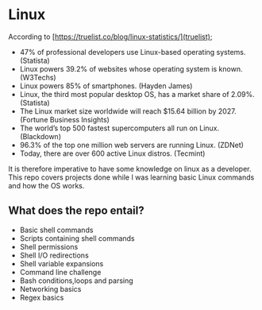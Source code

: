 # Linux

According to [https://truelist.co/blog/linux-statistics/](truelist);

* 47% of professional developers use Linux-based operating systems. (Statista)
* Linux powers 39.2% of websites whose operating system is known. (W3Techs)
* Linux powers 85% of smartphones. (Hayden James)
* Linux, the third most popular desktop OS, has a market share of 2.09%. (Statista)
* The Linux market size worldwide will reach $15.64 billion by 2027. (Fortune Business Insights)
* The world’s top 500 fastest supercomputers all run on Linux. (Blackdown)
* 96.3% of the top one million web servers are running Linux. (ZDNet)
* Today, there are over 600 active Linux distros. (Tecmint)

It is therefore imperative to have some knowledge on linux as a developer.  
This repo covers projects done while I was learning basic Linux commands and
how the OS works.

## What does the repo entail?

* Basic shell commands
* Scripts containing shell commands
* Shell permissions 
* Shell I/O redirections
* Shell variable expansions
* Command line challenge
* Bash conditions,loops and parsing
* Networking basics
* Regex basics
